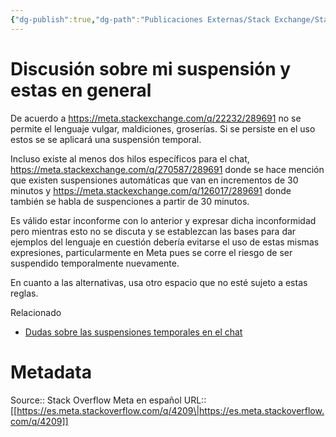 ```yaml
---
{"dg-publish":true,"dg-path":"Publicaciones Externas/Stack Exchange/Stack Overflow en español/Stack Overflow en español Meta/es.meta.stackoverflow.com-4209.md","permalink":"/publicaciones-externas/stack-exchange/stack-overflow-en-espanol/stack-overflow-en-espanol-meta/es-meta-stackoverflow-com-4209/","title":"Discusión sobre mi suspensión y estas en general","hide":true,"noteIcon":"default","created":"2024-04-03T12:49:10.421-06:00","updated":"2024-04-05T16:44:04.104-06:00"}
---
```


# Discusión sobre mi suspensión y estas en general

De acuerdo a https://meta.stackexchange.com/q/22232/289691 no se permite el lenguaje vulgar, maldiciones, groserías. Si se persiste en el uso estos se se aplicará una suspensión temporal.

Incluso existe al menos dos hilos específicos para el chat, https://meta.stackexchange.com/q/270587/289691 donde se hace mención que existen suspensiones automáticas que van en incrementos de 30 minutos y https://meta.stackexchange.com/q/126017/289691 donde también se habla de suspenciones a partir de 30 minutos.



Es válido estar inconforme con lo anterior y expresar dicha inconformidad pero mientras esto no se discuta y se establezcan las bases para dar ejemplos del lenguaje en cuestión debería evitarse el uso de estas mismas expresiones, particularmente en Meta pues se corre el riesgo de ser suspendido temporalmente nuevamente.

En cuanto a las alternativas, usa otro espacio que no esté sujeto a estas reglas.

Relacionado

-  [Dudas sobre las suspensiones temporales en el chat](https://es.meta.stackoverflow.com/q/3947/65)

# Metadata
Source:: Stack Overflow Meta en español
URL:: [[https://es.meta.stackoverflow.com/q/4209\|https://es.meta.stackoverflow.com/q/4209]]

